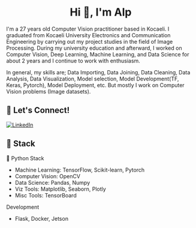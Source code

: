 <h1 align="center">Hi 👋, I'm Alp</h1>


I'm a 27 years old Computer Vision practitioner based in Kocaeli. I graduated from Kocaeli University Electronics and Communication Engineering by carrying out my project studies in the field of Image Processing. During my university education and afterward, I worked on Computer Vision, Deep Learning, Machine Learning, and Data Science for about 2 years and I continue to work with enthusiasm.

In general, my skills are; Data Importing, Data Joining, Data Cleaning, Data Analysis, Data Visualization, Model selection, Model Development(TF, Keras, Pytorch), Model Deployment, etc. But mostly I work on Computer Vision problems (Image datasets).

## 🔗 Let's Connect!
<a href="https://www.linkedin.com/in/alparslantamer/" target="_blank"><img alt="LinkedIn" src="https://img.shields.io/badge/linkedin-%230077B5.svg?&style=for-the-badge&logo=linkedin&logoColor=white" /></a>

## 🔨 Stack 

🐍 Python Stack
- Machine Learning: TensorFlow, Scikit-learn, Pytorch
- Computer Vision: OpenCV
- Data Science: Pandas, Numpy
- Viz Tools: Matplotlib, Seaborn, Plotly
- Misc Tools: TensorBoard

Development
- Flask, Docker, Jetson

